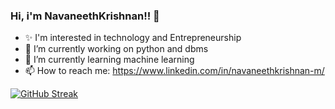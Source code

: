 ### Hi, i'm NavaneethKrishnan!! 👋

<!--
**iam-navaneeth/iam-navaneeth** is a ✨ _special_ ✨ repository because its `README.md` (this file) appears on your GitHub profile.

Here are some ideas to get you started: 
-->

- ✨ I'm interested in technology and Entrepreneurship
- 🔭 I’m currently working on python and dbms
- 🌱 I’m currently learning machine learning
- 📫 How to reach me: https://www.linkedin.com/in/navaneethkrishnan-m/
 <!--
- 🤔 I’m looking for help with ...
- 💬 Ask me about ...
- 📫 How to reach me: ...
- 😄 Pronouns: ...
- ⚡ Fun fact: ...
-->

[![GitHub Streak](https://streak-stats.demolab.com/?user=iam-navaneeth)](https://git.io/streak-stats)
